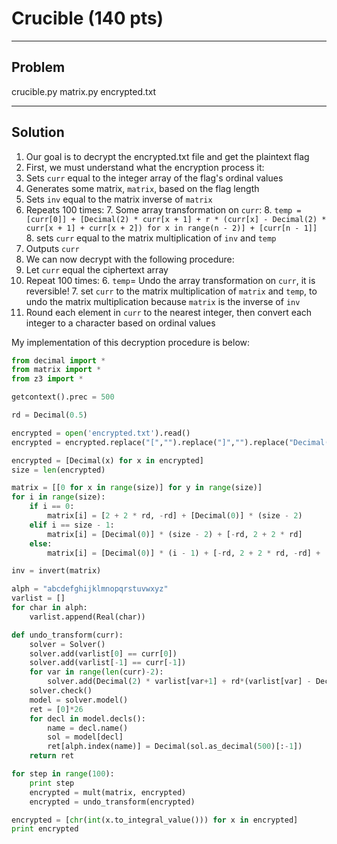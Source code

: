 # Crucible (140 pts)

---

## Problem

crucible.py matrix.py encrypted.txt 

---

## Solution

1. Our goal is to decrypt the encrypted.txt file and get the plaintext flag
2. First, we must understand what the encryption process it:
  3. Sets `curr` equal to the integer array of the flag's ordinal values
  4. Generates some matrix, `matrix`, based on the flag length
  5. Sets `inv` equal to the matrix inverse of `matrix`
  6. Repeats 100 times:
    7. Some array transformation on `curr`:
    8. `temp = [curr[0]] + [Decimal(2) * curr[x + 1] + r * (curr[x] - Decimal(2) * curr[x + 1] + curr[x + 2]) for x in range(n - 2)] + [curr[n - 1]]`
    8. sets `curr` equal to the matrix multiplication of `inv` and `temp`
  7. Outputs `curr`
3. We can now decrypt with the following procedure:
  4. Let `curr` equal the ciphertext array
  5. Repeat 100 times:
    6. `temp`= Undo the array transformation on `curr`, it is reversible!
    7. set `curr` to the matrix multiplication of `matrix` and `temp`, to undo the matrix multiplication because `matrix` is the inverse of `inv`
  6. Round each element in `curr` to the nearest integer, then convert each integer to a character based on ordinal values

My implementation of this decryption procedure is below:
```python
from decimal import *
from matrix import *
from z3 import *

getcontext().prec = 500

rd = Decimal(0.5)

encrypted = open('encrypted.txt').read()
encrypted = encrypted.replace("[","").replace("]","").replace("Decimal(","").replace(")","").replace("'","").split(", ")

encrypted = [Decimal(x) for x in encrypted]
size = len(encrypted)

matrix = [[0 for x in range(size)] for y in range(size)]
for i in range(size):
    if i == 0:
        matrix[i] = [2 + 2 * rd, -rd] + [Decimal(0)] * (size - 2)
    elif i == size - 1:
        matrix[i] = [Decimal(0)] * (size - 2) + [-rd, 2 + 2 * rd]
    else:
        matrix[i] = [Decimal(0)] * (i - 1) + [-rd, 2 + 2 * rd, -rd] + [Decimal(0)] * (size - i - 2)

inv = invert(matrix)

alph = "abcdefghijklmnopqrstuvwxyz"
varlist = []
for char in alph:
	varlist.append(Real(char))

def undo_transform(curr):
	solver = Solver()
	solver.add(varlist[0] == curr[0])
	solver.add(varlist[-1] == curr[-1])
	for var in range(len(curr)-2):
		solver.add(Decimal(2) * varlist[var+1] + rd*(varlist[var] - Decimal(2) * varlist[var+1] + varlist[var+2])==curr[var+1])
	solver.check()
	model = solver.model()
	ret = [0]*26
	for decl in model.decls():
		name = decl.name()
		sol = model[decl]
		ret[alph.index(name)] = Decimal(sol.as_decimal(500)[:-1])
	return ret

for step in range(100):
    print step
    encrypted = mult(matrix, encrypted)
    encrypted = undo_transform(encrypted)

encrypted = [chr(int(x.to_integral_value())) for x in encrypted]
print encrypted
```